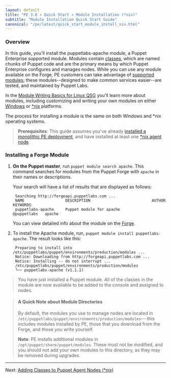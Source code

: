 ```yaml
---
layout: default
title: "PE 3.8 » Quick Start » Module Installation (*nix)"
subtitle: "Module Installation Quick Start Guide"
canonical: "/pe/latest/quick_start_module_install_nix.html"
---
```


### Overview

In this guide, you'll install the puppetlabs-apache module, a Puppet Enterprise supported module. Modules contain [classes](/puppet/3.8/reference/lang_classes.html), which are named chunks of Puppet code and are the primary means by which Puppet Enterprise configures and manages nodes.  While you can use any module available on the Forge, PE customers can take advantage of [supported modules](http://forge.puppetlabs.com/supported); these modules--designed to make common services easier--are tested, and maintained by Puppet Labs.

In the [Module Writing Basics for Linux QSG](./quick_writing_nix.html) you'll learn more about modules, including customizing and writing your own modules on either [Windows](./quick_writing_windows.html) or [*nix](./quick_writing_nix.html) platforms.

The process for installing a module is the same on both Windows and *nix operating systems.

> **Prerequisites**: This guide assumes you've already [installed a monolithic PE deployment](./quick_start_install_mono.html), and have installed at least one [*nix agent node](./quick_start_install_agents_nix.html).

### Installing a Forge Module

1. **On the Puppet master**, run `puppet module search apache`. This command searches for modules from the Puppet Forge with `apache` in their names or descriptions.

   Your search will have a list of results that are displayed as follows:

        Searching http://forgeapi.puppetlabs.com ...
        NAME                  DESCRIPTION                           AUTHOR        KEYWORDS
        puppetlabs-apache     Puppet module for apache              @puppetlabs   apache


   You can view detailed info about the module on the [Forge](http://forge.puppetlabs.com/puppetlabs/apache).

2. To install the Apache module, run, `puppet module install puppetlabs-apache`. The result looks like this:

        Preparing to install into /etc/puppetlabs/puppet/environments/production/modules ...
        Notice: Downloading from http://forgeapi.puppetlabs.com ...
        Notice: Installing -- do not interrupt ...
        /etc/puppetlabs/puppet/environments/production/modules
        └── puppetlabs-apache (v1.1.1)

> You have just installed a Puppet module. All of the classes in the module are now available to be added to the console and assigned to nodes.

> #### A Quick Note about Module Directories
>
>By default, the modules you use to manage nodes are located in `/etc/puppetlabs/puppet/environments/production/modules`---this includes modules installed by PE, those that you download from the Forge, and those you write yourself.
>
>**Note**: PE installs additional modules in `/opt/puppet/share/puppet/modules`. These must not be modified, and you should not add your own modules to this directory, as they may be removed during upgrades.





--------

Next: [Adding Classes to Puppet Agent Nodes (*nix)](./quick_start_adding_class_nix.html)



